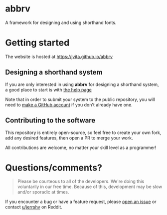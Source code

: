 # abbrv
A framework for designing and using shorthand fonts.

# Getting started
The website is hosted at https://jvita.github.io/abbrv

## Designing a shorthand system
If you are only interested in using **abbrv** for designing a shorthand system, a good place to start is with [the help page](https://jvita.github.io/abbrv/help.html)

Note that in order to submit your system to the public repository, you will need to [make a GitHub account](https://docs.github.com/en/get-started/start-your-journey/creating-an-account-on-github) if you don't already have one.

## Contributing to the software
This repository is entirely open-source, so feel free to create your own fork, add any desired features, then open a PR to merge your work.

All contributions are welcome, no matter your skill level as a programmer!

# Questions/comments?
> Please be courteous to all of the developers. We're doing this voluntarily in our free time. Because of this, development may be slow and/or sporadic at times.

If you encounter a bug or have a feature request, please [open an issue](https://github.com/jvita/abbrv/issues/new) or contact [u/jerrshv](https://www.reddit.com/user/jerrshv/) on Reddit.
